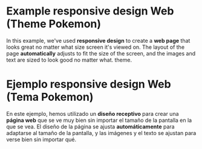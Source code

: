 # Example responsive design Web (Theme Pokemon)
In this example, we've used **responsive design** to create a **web page** that looks great no matter what size screen it's viewed on. The layout of the page **automatically** adjusts to fit the size of the screen, and the images and text are sized to look good no matter what.
theme.
# Ejemplo responsive design Web (Tema Pokemon)
En este ejemplo, hemos utilizado un **diseño receptivo** para crear una **página web** que se ve muy bien sin importar el tamaño de la pantalla en la que se vea. El diseño de la página se ajusta **automáticamente** para adaptarse al tamaño de la pantalla, y las imágenes y el texto se ajustan para verse bien sin importar qué.

